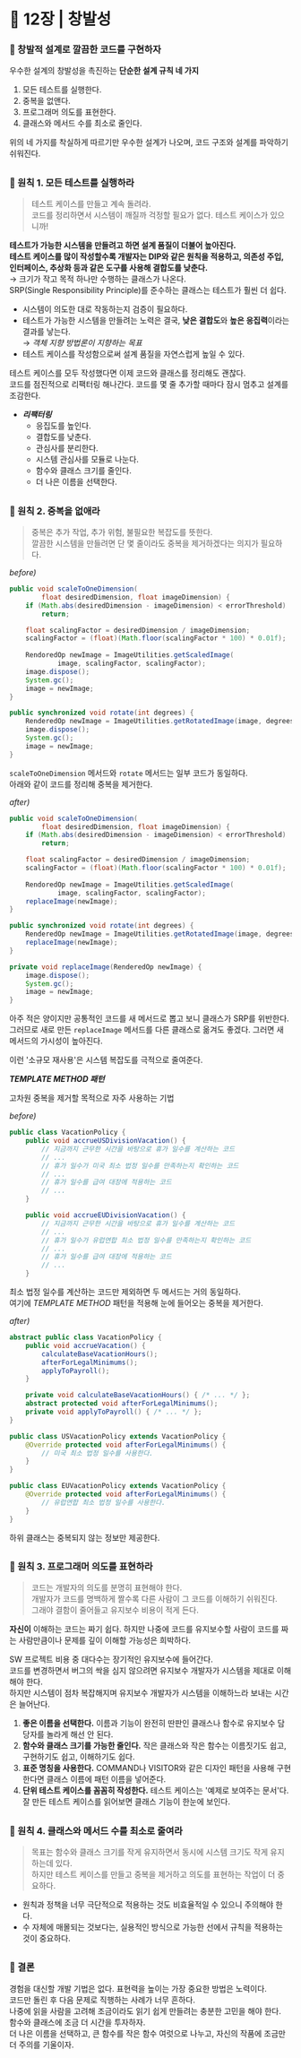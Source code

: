 # 🧷 12장 | 창발성

### 📃 창발적 설계로 깔끔한 코드를 구현하자

우수한 설계의 창발성을 촉진하는 **단순한 설계 규칙 네 가지**

1. 모든 테스트를 실행한다.
2. 중복을 없앤다.
3. 프로그래머 의도를 표현한다.
4. 클래스와 메서드 수를 최소로 줄인다.

위의 네 가지를 착실하게 따르기만 우수한 설계가 나오며, 코드 구조와 설계를 파악하기 쉬워진다.

##

### 📃 원칙 1. 모든 테스트를 실행하라

> 테스트 케이스를 만들고 계속 돌려라.  
코드를 정리하면서 시스템이 깨질까 걱정할 필요가 없다. 테스트 케이스가 있으니까!

**테스트가 가능한 시스템을 만들려고 하면 설계 품질이 더불어 높아진다.  
테스트 케이스를 많이 작성할수록 개발자는 DIP와 같은 원칙을 적용하고, 의존성 주입, 인터페이스, 추상화 등과 같은 도구를 사용해 결합도를 낮춘다.**  
→ 크기가 작고 목적 하나만 수행하는 클래스가 나온다.  
SRP(Single Responsibility Principle)를 준수하는 클래스는 테스트가 훨씬 더 쉽다.

- 시스템이 의도한 대로 작동하는지 검증이 필요하다.
- 테스트가 가능한 시스템을 만들려는 노력은 결국, **낮은 결합도**와 **높은 응집력**이라는 결과를 낳는다.  
  → *객체 지향 방법론이 지향하는 목표*
- 테스트 케이스를 작성함으로써 설계 품질을 자연스럽게 높일 수 있다.

테스트 케이스를 모두 작성했다면 이제 코드와 클래스를 정리해도 괜찮다.  
코드를 점진적으로 리팩터링 해나간다. 코드를 몇 줄 추가할 때마다 잠시 멈추고 설계를 조감한다.

- ***리팩터링***
    - 응집도를 높인다.
    - 결합도를 낮춘다.
    - 관심사를 분리한다.
    - 시스템 관심사를 모듈로 나눈다.
    - 함수와 클래스 크기를 줄인다.
    - 더 나은 이름을 선택한다.

##

### 📃 원칙 2. 중복을 없애라

> 중복은 추가 작업, 추가 위험, 불필요한 복잡도를 뜻한다.  
깔끔한 시스템을 만들려면 단 몇 줄이라도 중복을 제거하겠다는 의지가 필요하다.

_before)_
```java
public void scaleToOneDimension(
		float desiredDimension, float imageDimension) {
	if (Math.abs(desiredDimension - imageDimension) < errorThreshold)
		return;

	float scalingFactor = desiredDimension / imageDimension;
	scalingFactor = (float)(Math.floor(scalingFactor * 100) * 0.01f);
	
	RendoredOp newImage = ImageUtilities.getScaledImage(
			image, scalingFactor, scalingFactor);
	image.dispose();
	System.gc();
	image = newImage;
}

public synchronized void rotate(int degrees) {
	RenderedOp newImage = ImageUtilities.getRotatedImage(image, degrees);
	image.dispose();
	System.gc();
	image = newImage;
}
```

`scaleToOneDimension` 메서드와 `rotate` 메서드는 일부 코드가 동일하다.  
아래와 같이 코드를 정리해 중복을 제거한다.

_after)_
```java
public void scaleToOneDimension(
		float desiredDimension, float imageDimension) {
	if (Math.abs(desiredDimension - imageDimension) < errorThreshold)
		return;

	float scalingFactor = desiredDimension / imageDimension;
	scalingFactor = (float)(Math.floor(scalingFactor * 100) * 0.01f);
	
	RendoredOp newImage = ImageUtilities.getScaledImage(
			image, scalingFactor, scalingFactor);
	replaceImage(newImage);
}

public synchronized void rotate(int degrees) {
	RenderedOp newImage = ImageUtilities.getRotatedImage(image, degrees);
	replaceImage(newImage);
}

private void replaceImage(RenderedOp newImage) {
	image.dispose();
	System.gc();
	image = newImage;
}
```

아주 적은 양이지만 공통적인 코드를 새 메서드로 뽑고 보니 클래스가 SRP를 위반한다.  
그러므로 새로 만든 `replaceImage` 메서드를 다른 클래스로 옮겨도 좋겠다.
그러면 새 메서드의 가시성이 높아진다.

이런 '소규모 재사용'은 시스템 복잡도를 극적으로 줄여준다.

***TEMPLATE METHOD 패턴***

고차원 중복을 제거할 목적으로 자주 사용하는 기법

*before)*

```java
public class VacationPolicy {
	public void accrueUSDivisionVacation() {
		// 지금까지 근무한 시간을 바탕으로 휴가 일수를 계산하는 코드
		// ...
		// 휴가 일수가 미국 최소 법정 일수를 만족하는지 확인하는 코드
		// ...
		// 휴가 일수를 급여 대장에 적용하는 코드
		// ...
	}

	public void accrueEUDivisionVacation() {
		// 지금까지 근무한 시간을 바탕으로 휴가 일수를 계산하는 코드
		// ...
		// 휴가 일수가 유럽연합 최소 법정 일수를 만족하는지 확인하는 코드
		// ...
		// 휴가 일수를 급여 대장에 적용하는 코드
		// ...
	}
```

최소 법정 일수를 계산하는 코드만 제외하면 두 메서드는 거의 동일하다.  
여기에 *TEMPLATE METHOD* 패턴을 적용해 눈에 들어오는 중복을 제거한다.

*after)*

```java
abstract public class VacationPolicy {
	public void accrueVacation() {
		calculateBaseVacationHours();
		afterForLegalMinimums();
		applyToPayroll();
	}

	private void calculateBaseVacationHours() { /* ... */ };
	abstract protected void afterForLegalMinimums();
	private void applyToPayroll() { /* ... */ };
}

public class USVacationPolicy extends VacationPolicy {
	@Override protected void afterForLegalMinimums() {
		// 미국 최소 법정 일수를 사용한다.
	}
}

public class EUVacationPolicy extends VacationPolicy {
	@Override protected void afterForLegalMinimums() {
		// 유럽연합 최소 법정 일수를 사용한다.
	}
}
```

하위 클래스는 중복되지 않는 정보만 제공한다.

##

### 📃 원칙 3. 프로그래머 의도를 표현하라

> 코드는 개발자의 의도를 분명히 표현해야 한다.  
개발자가 코드를 명백하게 짤수록 다른 사람이 그 코드를 이해하기 쉬워진다.  
그래야 결함이 줄어들고 유지보수 비용이 적게 든다.

**자신이** 이해하는 코드는 짜기 쉽다. 하지만 나중에 코드를 유지보수할 사람이 코드를 짜는 사람만큼이나 문제를 깊이 이해할 가능성은 희박하다.

SW 프로젝트 비용 중 대다수는 장기적인 유지보수에 들어간다.  
코드를 변경하면서 버그의 싹을 심지 않으려면 유지보수 개발자가 시스템을 제대로 이해해야 한다.  
하지만 시스템이 점차 복잡해지며 유지보수 개발자가 시스템을 이해하느라 보내는 시간은 늘어난다.

1. **좋은 이름을 선택한다.**
   이름과 기능이 완전히 딴판인 클래스나 함수로 유지보수 담당자를 놀라게 해선 안 된다.
2. **함수와 클래스 크기를 가능한 줄인다.**
   작은 클래스와 작은 함수는 이름짓기도 쉽고, 구현하기도 쉽고, 이해하기도 쉽다.
3. **표준 명칭을 사용한다.**
   COMMAND나 VISITOR와 같은 디자인 패턴을 사용해 구현한다면 클래스 이름에 패턴 이름을 넣어준다.
4. **단위 테스트 케이스를 꼼꼼히 작성한다.**
   테스트 케이스는 '예제로 보여주는 문서'다. 잘 만든 테스트 케이스를 읽어보면 클래스 기능이 한눈에 보인다.

##

### 📃 원칙 4. 클래스와 메서드 수를 최소로 줄여라

> 목표는 함수와 클래스 크기를 작게 유지하면서 동시에 시스템 크기도 작게 유지하는데 있다.  
하지만 테스트 케이스를 만들고 중복을 제거하고 의도를 표현하는 작업이 더 중요하다.

- 원칙과 정책을 너무 극단적으로 적용하는 것도 비효율적일 수 있으니 주의해야 한다.
- 수 자체에 매몰되는 것보다는, 실용적인 방식으로 가능한 선에서 규칙을 적용하는 것이 중요하다.

##

### 📃 결론

경험을 대신할 개발 기법은 없다. 표현력을 높이는 가장 중요한 방법은 노력이다.  
코드만 돌린 후 다음 문제로 직행하는 사례가 너무 흔하다.  
나중에 읽을 사람을 고려해 조금이라도 읽기 쉽게 만들려는 충분한 고민을 해야 한다.  
함수와 클래스에 조금 더 시간을 투자하자.  
더 나은 이름을 선택하고, 큰 함수를 작은 함수 여럿으로 나누고, 자신의 작품에 조금만 더 주의를 기울이자.
